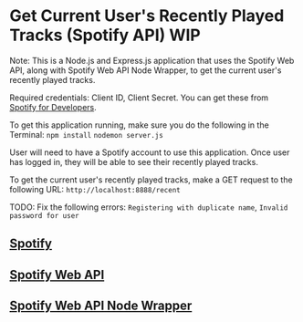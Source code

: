 # Get Current User's Recently Played Tracks (Spotify API) WIP

Note: This is a Node.js and Express.js application that uses the Spotify Web API, along with Spotify Web API Node Wrapper, to get the current user's recently played tracks.

Required credentials: Client ID, Client Secret.
You can get these from [Spotify for Developers](https://developer.spotify.com/dashboard/applications).

To get this application running, make sure you do the following in the Terminal:
`npm install`
`nodemon server.js`

User will need to have a Spotify account to use this application.
Once user has logged in, they will be able to see their recently played tracks.

To get the current user's recently played tracks, make a GET request to the following URL:
`http://localhost:8888/recent`

TODO: Fix the following errors: `Registering with duplicate name`, `Invalid password for user`

## [Spotify](https://open.spotify.com)

## [Spotify Web API](https://developer.spotify.com/documentation/web-api/)

## [Spotify Web API Node Wrapper](https://github.com/thelinmichael/spotify-web-api-node)
